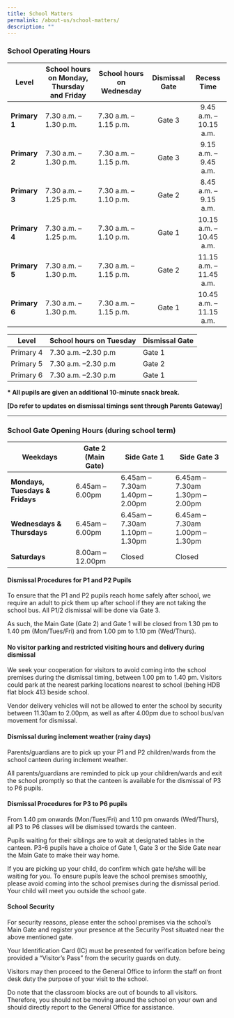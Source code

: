 ```yaml
---
title: School Matters
permalink: /about-us/school-matters/
description: ""
---
```

### School Operating Hours
<table>
<thead>
<tr>
<th style="text-align: center;">Level</th>
<th style="text-align: center;">School hours on Monday, Thursday and Friday</th>
<th style="text-align: center;">School hours on Wednesday</th>
<th style="text-align: center;">Dismissal Gate</th>
<th style="text-align: center;">Recess Time</th>
</tr>
</thead>
<tbody>
<tr>
<td><strong>Primary 1</strong></td>
<td>7.30 a.m. &ndash; 1.30 p.m.</td>
<td>7.30 a.m. &ndash; 1.15 p.m.</td>
<td style="text-align: center;">Gate 3</td>
<td style="text-align: center;">9.45 a.m. &ndash; 10.15 a.m.</td>
</tr>
<tr>
<td><strong>Primary 2</strong></td>
<td>7.30 a.m. &ndash; 1.30 p.m.</td>
<td>7.30 a.m. &ndash; 1.15 p.m.</td>
<td style="text-align: center;">Gate 3</td>
<td style="text-align: center;">9.15 a.m. &ndash; 9.45 a.m.</td>
</tr>
<tr>
<td><strong>Primary 3</strong></td>
<td>7.30 a.m. &ndash; 1.25 p.m.</td>
<td>7.30 a.m. &ndash; 1.10 p.m.</td>
<td style="text-align: center;">Gate 2</td>
<td style="text-align: center;">8.45 a.m. &ndash; 9.15 a.m.</td>
</tr>
<tr>
<td><strong>Primary 4</strong></td>
<td>7.30 a.m. &ndash; 1.25 p.m.</td>
<td>7.30 a.m. &ndash; 1.10 p.m.</td>
<td style="text-align: center;">Gate 1</td>
<td style="text-align: center;">10.15 a.m. &ndash; 10.45 a.m.</td>
</tr>
<tr>
<td><strong>Primary 5</strong></td>
<td>7.30 a.m. &ndash; 1.30 p.m.</td>
<td>7.30 a.m. &ndash; 1.15 p.m.</td>
<td style="text-align: center;">Gate 2</td>
<td style="text-align: center;">11.15 a.m. &ndash; 11.45 a.m.</td>
</tr>
<tr>
<td><strong>Primary 6</strong></td>
<td>7.30 a.m. &ndash; 1.30 p.m.</td>
<td>7.30 a.m. &ndash; 1.15 p.m.</td>
<td style="text-align: center;">Gate 1</td>
<td style="text-align: center;">10.45 a.m. &ndash; 11.15 a.m.</td>
</tr>
</tbody>
</table>



| Level |School hours on Tuesday | Dismissal Gate |
| -------- | -------- | -------- |
| Primary 4     |7.30 a.m. –2.30 p.m     |Gate 1    |
| Primary 5     | 7.30 a.m. –2.30 p.m      | Gate 2     |
| Primary 6     | 7.30 a.m. –2.30 p.m     | Gate 1    |


<p><strong>* All pupils are given an additional 10-minute snack break.</strong></p>

<p><strong>[Do refer to updates on dismissal timings sent through Parents Gateway]</strong></p>
<hr>

### School Gate Opening Hours (during school term)

<table>
<thead>
<tr>
<th style="text-align: center;">Weekdays</th>
<th style="text-align: center;">Gate 2 (Main Gate)</th>
<th style="text-align: center;">Side Gate 1</th>
<th style="text-align: center;">Side Gate 3</th>
</tr>
</thead>
<tbody>
<tr>
<td><strong>Mondays, Tuesdays &amp; Fridays</strong></td>
<td>6.45am &ndash; 6.00pm</td>
<td>6.45am &ndash; 7.30am 1.40pm &ndash; 2.00pm</td>
<td>6.45am &ndash; 7.30am 1.30pm &ndash; 2.00pm</td>
</tr>
<tr>
<td><strong>Wednesdays &amp; Thursdays</strong></td>
<td>6.45am &ndash; 6.00pm</td>
<td>6.45am &ndash; 7.30am 1.10pm &ndash; 1.30pm</td>
<td>6.45am &ndash; 7.30am 1.00pm &ndash; 1.30pm</td>
</tr>
<tr>
<td><strong>Saturdays</strong></td>
<td>8.00am &ndash; 12.00pm</td>
<td>Closed</td>
<td>Closed</td>
</tr>
</tbody>
</table>

#### Dismissal Procedures for P1 and P2 Pupils

To ensure that the P1 and P2 pupils reach home safely after school, we require an adult to pick them up after school if they are not taking the school bus. All P1/2 dismissal will be done via Gate 3. 

As such, the Main Gate (Gate 2) and Gate 1 will be closed from 1.30 pm to 1.40 pm (Mon/Tues/Fri) and from 1.00 pm to 1.10 pm (Wed/Thurs). 

#### No visitor parking and restricted visiting hours and delivery during dismissal

We seek your cooperation for visitors to avoid coming into the school premises during the dismissal timing, between 1.00 pm to 1.40 pm. Visitors could park at the nearest parking locations nearest to school (behing HDB flat block 413 beside school.

Vendor delivery vehicles will not be allowed to enter the school by security between 11.30am to 2.00pm, as well as after 4.00pm due to school bus/van movement for dismissal.

#### Dismissal during inclement weather (rainy days)

Parents/guardians are to pick up your P1 and P2 children/wards from the school canteen during inclement weather.

All parents/guardians are reminded to pick up your children/wards and exit the school promptly so that the canteen is available for the dismissal of P3 to P6 pupils.

#### Dismissal Procedures for P3 to P6 pupils

From 1.40 pm onwards (Mon/Tues/Fri) and 1.10 pm onwards (Wed/Thurs), all P3 to P6 classes will be dismissed towards the canteen. 

Pupils waiting for their siblings are to wait at designated tables in the canteen. P3-6 pupils have a choice of Gate 1, Gate 3 or the Side Gate near the Main Gate to make their way home.

If you are picking up your child, do confirm which gate he/she will be waiting for you. To ensure pupils leave the school premises smoothly, please avoid coming into the school premises during the dismissal period. Your child will meet you outside the school gate.


#### School Security

For security reasons, please enter the school premises via the school’s Main Gate and register your presence at the Security Post situated near the above mentioned gate. 

Your Identification Card (IC) must be presented for verification before being provided a “Visitor’s Pass” from the security guards on duty.

Visitors may then proceed to the General Office to inform the staff on front desk duty the purpose of your visit to the school. 

Do note that the classroom blocks are out of bounds to all visitors. Therefore, you should not be moving around the school on your own and should directly report to the General Office for assistance.